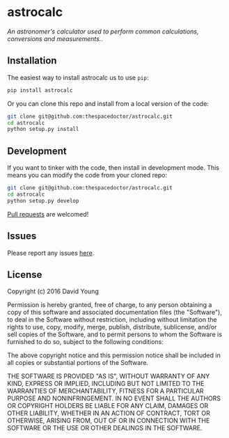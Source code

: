 # astrocalc

*An astronomer's calculator used to perform common calculations, conversions and measurements.*.

## Installation

The easiest way to install astrocalc us to use `pip`:

```bash
pip install astrocalc
```

Or you can clone this repo and install from a local version of the code:

```bash
git clone git@github.com:thespacedoctor/astrocalc.git
cd astrocalc
python setup.py install
```

## Development

If you want to tinker with the code, then install in development mode. This means you can modify the code from your cloned repo:

```bash
git clone git@github.com:thespacedoctor/astrocalc.git
cd astrocalc
python setup.py develop
```

[Pull requests](https://github.com/thespacedoctor/astrocalc/pulls) are welcomed!

## Issues

Please report any issues [here](https://github.com/thespacedoctor/astrocalc/issues).

## License

Copyright (c) 2016 David Young

Permission is hereby granted, free of charge, to any person obtaining a copy of this software and associated documentation files (the "Software"), to deal in the Software without restriction, including without limitation the rights to use, copy, modify, merge, publish, distribute, sublicense, and/or sell copies of the Software, and to permit persons to whom the Software is furnished to do so, subject to the following conditions:

The above copyright notice and this permission notice shall be included in all copies or substantial portions of the Software.

THE SOFTWARE IS PROVIDED "AS IS", WITHOUT WARRANTY OF ANY KIND, EXPRESS OR IMPLIED, INCLUDING BUT NOT LIMITED TO THE WARRANTIES OF MERCHANTABILITY, FITNESS FOR A PARTICULAR PURPOSE AND NONINFRINGEMENT. IN NO EVENT SHALL THE AUTHORS OR COPYRIGHT HOLDERS BE LIABLE FOR ANY CLAIM, DAMAGES OR OTHER LIABILITY, WHETHER IN AN ACTION OF CONTRACT, TORT OR OTHERWISE, ARISING FROM, OUT OF OR IN CONNECTION WITH THE SOFTWARE OR THE USE OR OTHER DEALINGS IN THE SOFTWARE.





